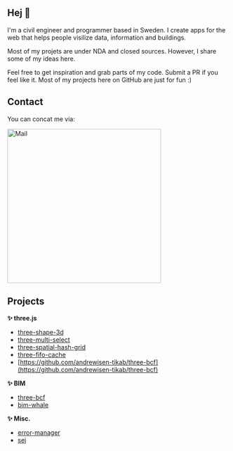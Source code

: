 ## Hej 👋

I'm a civil engineer and programmer based in Sweden.
I create apps for the web that helps people visilize data, information and buildings.

Most of my projets are under NDA and closed sources.
However, I share some of my ideas here.

Feel free to get inspiration and grab parts of my code. Submit a PR if you feel like it.
Most of my projects here on GitHub are just for fun :)

## Contact

You can concat me via:

<img src="https://andrewisen.se/mail.jpg" width="350" title="Mail">

## Projects

**✨ three.js**

- [three-shape-3d](https://github.com/andrewisen-tikab/three-shape-3d)
- [three-multi-select](https://github.com/andrewisen-tikab/three-multi-select)
- [three-spatial-hash-grid](https://github.com/andrewisen-tikab/three-spatial-hash-grid)
- [three-fifo-cache](https://github.com/andrewisen-tikab/three-fifo-cache)
- [https://github.com/andrewisen-tikab/three-bcf](https://github.com/andrewisen-tikab/three-bcf)

**✨ BIM**

- [three-bcf](https://github.com/andrewisen-tikab/three-bcf)
- [bim-whale](https://github.com/andrewisen/bim-whale)

**✨ Misc.**

- [error-manager](https://github.com/andrewisen-tikab/error-manager)
- [sej](https://github.com/andrewisen-tikab/sej)



